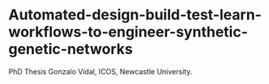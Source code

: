 # Automated-design-build-test-learn-workflows-to-engineer-synthetic-genetic-networks
PhD Thesis Gonzalo Vidal, ICOS, Newcastle University.

